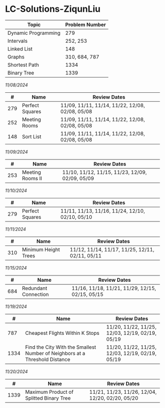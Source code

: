 # LC-Solutions-ZiqunLiu


| Topic                     | Problem Number     |
|---------------------------|--------------------|
| Dynamic Programming       | 279               |
| Intervals                 | 252, 253          |
| Linked List               | 148               |
| Graphs                    | 310, 684, 787     |
| Shortest Path             | 1334              |
| Binary Tree               | 1339              |

*11/08/2024*

| #   | Name              | Review Dates                                           |
|-----|--------------------|--------------------------------------------------------|
| 279 | Perfect Squares   | 11/09, 11/11, 11/14, 11/22, 12/08, 02/08, 05/08         |
| 252 | Meeting Rooms     | 11/09, 11/11, 11/14, 11/22, 12/08, 02/08, 05/08         |
| 148 | Sort List         | 11/09, 11/11, 11/14, 11/22, 12/08, 02/08, 05/08         |

*11/09/2024*

| #   | Name               | Review Dates                                           |
|-----|---------------------|--------------------------------------------------------|
| 253 | Meeting Rooms II   | 11/10, 11/12, 11/15, 11/23, 12/09, 02/09, 05/09         |

*11/10/2024*

| #   | Name              | Review Dates                                           |
|-----|--------------------|--------------------------------------------------------|
| 279 | Perfect Squares   | 11/11, 11/13, 11/16, 11/24, 12/10, 02/10, 05/10         |

*11/11/2024*

| #   | Name                  | Review Dates                                           |
|-----|------------------------|--------------------------------------------------------|
| 310 | Minimum Height Trees   | 11/12, 11/14, 11/17, 11/25, 12/11, 02/11, 05/11         |

*11/15/2024*

| #   | Name                  | Review Dates                                           |
|-----|------------------------|--------------------------------------------------------|
| 684 | Redundant Connection   | 11/16, 11/18, 11/21, 11/29, 12/15, 02/15, 05/15         |

*11/19/2024*

| #   | Name                               | Review Dates                                           |
|-----|------------------------------------|--------------------------------------------------------|
| 787 | Cheapest Flights Within K Stops   | 11/20, 11/22, 11/25, 12/03, 12/19, 02/19, 05/19         |
| 1334 | Find the City With the Smallest Number of Neighbors at a Threshold Distance   | 11/20, 11/22, 11/25, 12/03, 12/19, 02/19, 05/19         |

*11/20/2024*

| #   | Name                               | Review Dates                                           |
|-----|------------------------------------|--------------------------------------------------------|
| 1339 | Maximum Product of Splitted Binary Tree   | 11/21, 11/23, 11/26, 12/04, 12/20, 02/20, 05/20         |
